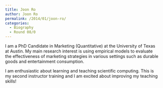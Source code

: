 ```yaml
---
title: Joon Ro
author: Joon Ro
permalink: /2014/01/joon-ro/
categories:
  - Biography
  - Round 08/0
---
```

I am a PhD Candidate in Marketing (Quantitative) at the University of Texas at Austin. My main research interest is using empirical models to evaluate the effectiveness of marketing strategies in various settings such as durable goods and entertainment consumption.

I am enthusiastic about learning and teaching scientific computing. This is my second instructor training and I am excited about improving my teaching skills!

&nbsp;
